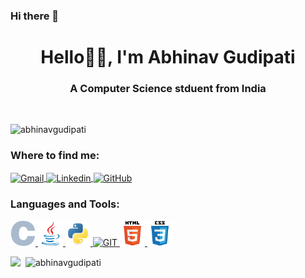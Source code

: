 ### Hi there 👋

<!--
**abhinavgudipati/abhinavgudipati** is a ✨ _special_ ✨ repository because its `README.md` (this file) appears on your GitHub profile.

Here are some ideas to get you started:

- 🔭 I’m currently working on ...
- 🌱 I’m currently learning ...
- 👯 I’m looking to collaborate on ...
- 🤔 I’m looking for help with ...
- 💬 Ask me about ...
- 📫 How to reach me: ...
- 😄 Pronouns: ...
- ⚡ Fun fact: ...
-->

<h1 align="center">
Hello👋🏻, I'm Abhinav Gudipati
</h1>

<h3 align="center">
A Computer Science stduent from India
</h3>

<br>

<p align="left">
	<img src="https://komarev.com/ghpvc/?username=abhinavgudipati&label=Profile%20views&color=f53f2b&style=plastic" alt="abhinavgudipati" />
</p>


<h3 align="left">
Where to find me:
</h3>
<p align="left">
	<a target="_blank" rel="noopener noreferrer" rel=" noopener noreferrer" target="_blank" href="mailto:abhinav19227@iiitd.ac.in" >
		<img align="center" src="https://cdn.jsdelivr.net/npm/simple-icons@4.4.0/icons/gmail.svg" alt="Gmail" height="30" width="40" >
		</a>
	<a target="_blank" rel="noopener noreferrer" href="https://www.linkedin.com/in/abhinav-gudipati-609794197/" target="_blank">
		<img align="center" src="https://cdn.jsdelivr.net/npm/simple-icons@3.13.0/icons/linkedin.svg" alt="Linkedin" height="30" width="40" />
	</a>
	<a target="_blank" rel="noopener noreferrer" href="https://github.com/abhinavgudipati" target="_blank">
		<img align="center" src="https://cdn.jsdelivr.net/npm/simple-icons@3.13.0/icons/github.svg" alt="GitHub" height="30" width="40" />
	</a>
</p>

<h3 align="left">
Languages and Tools:
</h3>
<p align="left">
	<a href="https://www.cprogramming.com/" target="_blank">
		<img src="https://raw.githubusercontent.com/devicons/devicon/master/icons/c/c-original.svg" alt="C" width="40" height="40"/>
	</a>
	<a href="https://www.java.com" target="_blank">
		<img src="https://raw.githubusercontent.com/devicons/devicon/master/icons/java/java-original.svg" alt="Java" width="40" height="40"/>
	</a>
	<a href="https://www.python.org" target="_blank">
		<img src="https://raw.githubusercontent.com/devicons/devicon/master/icons/python/python-original.svg" alt="Python" width="40" height="40"/>
	</a>
	<a href="https://git-scm.com/" target="_blank">
		<img src="https://www.vectorlogo.zone/logos/git-scm/git-scm-icon.svg" alt="GIT" width="40" height="40"/>
	</a>
	<a href="https://www.w3.org/html/" target="_blank">
		<img src="https://raw.githubusercontent.com/devicons/devicon/master/icons/html5/html5-original-wordmark.svg" alt="HTML5" width="40" height="40"/>
	</a>
	<a href="https://www.w3schools.com/css/" target="_blank">
		<img src="https://raw.githubusercontent.com/devicons/devicon/master/icons/css3/css3-original-wordmark.svg" alt="CSS3" width="40" height="40"/>
	</a>
</p>

<p>
	<img align="left" src="https://github-readme-stats.vercel.app/api/top-langs?username=abhinavgudipati&show_icons=true&locale=en&layout=flat&theme=highcontrast&title_color=42f584&hide_border=true alt="abhinavgudipati" />
</p>
<p>&nbsp;
	<img align="center" src="https://github-readme-stats.vercel.app/api?username=abhinavgudipati&show_icons=true&theme=highcontrast&title_color=42f584&icon_color=f53f2b&hide_border=true&count_private=true&line_height=40" alt="abhinavgudipati" />
</p>
